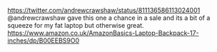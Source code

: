 https://twitter.com/andrewcrawshaw/status/811136586113024001 @andrewcrawshaw gave this one a chance in a sale and its a bit of a squeeze for my fat laptop but otherwise great. https://www.amazon.co.uk/AmazonBasics-Laptop-Backpack-17-inches/dp/B00EEBS9O0